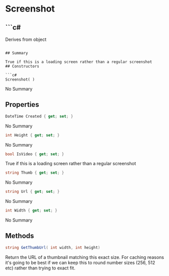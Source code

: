 # Screenshot

## ```c#
Derives from object
```

## Summary

True if this is a loading screen rather than a regular screenshot
## Constructors

```c#
Screenshot( ) 
```
No Summary
## Properties

```c#
DateTime Created { get; set; } 
```
No Summary
```c#
int Height { get; set; } 
```
No Summary
```c#
bool IsVideo { get; set; } 
```
True if this is a loading screen rather than a regular screenshot
```c#
string Thumb { get; set; } 
```
No Summary
```c#
string Url { get; set; } 
```
No Summary
```c#
int Width { get; set; } 
```
No Summary
## Methods

```c#
string GetThumbUrl( int width, int height) 
```
Return the URL of a thumbnail matching this exact size. For caching reasons it's going to be best if
we can keep this to round number sizes (256, 512 etc) rather than trying to exact fit.
